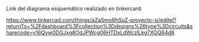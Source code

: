 Link del diagrama esquemático realizado en tinkercard:

https://www.tinkercad.com/things/aZaSmo6hSuZ-proyecto-si/editel?returnTo=%2Fdashboard%3Fcollection%3Ddesigns%26type%3Dcircuits&sharecode=y16Qyw0DGJxg8OdJPWcg06HTDxLdWczlLkg7XGQ64d8
